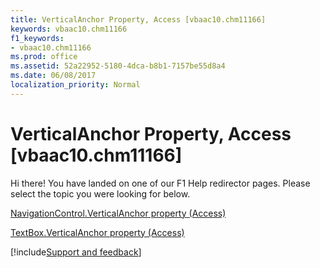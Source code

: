 ```yaml
---
title: VerticalAnchor Property, Access [vbaac10.chm11166]
keywords: vbaac10.chm11166
f1_keywords:
- vbaac10.chm11166
ms.prod: office
ms.assetid: 52a22952-5180-4dca-b8b1-7157be55d8a4
ms.date: 06/08/2017
localization_priority: Normal
---
```



# VerticalAnchor Property, Access [vbaac10.chm11166]

Hi there! You have landed on one of our F1 Help redirector pages. Please select the topic you were looking for below.

[NavigationControl.VerticalAnchor property (Access)](https://msdn.microsoft.com/library/0018fcea-2b3b-3e57-8055-4aaef922f999%28Office.15%29.aspx)

[TextBox.VerticalAnchor property (Access)](https://msdn.microsoft.com/library/b515b37f-0566-0483-d387-8bc02c7be980%28Office.15%29.aspx)

[!include[Support and feedback](~/includes/feedback-boilerplate.md)]